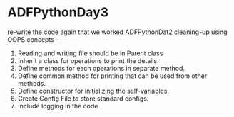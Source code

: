 # ADFPythonDay3

re-write the code again that we worked ADFPythonDat2 cleaning-up using OOPS concepts –
1.	Reading and writing file should be in Parent class
2.	Inherit a class for operations to print the details.
3.	Define methods for each operations in separate method.
4.	Define common method for printing that can be used from other methods.
5.	Define constructor for initializing the self-variables.
6.	Create Config File to store standard configs.
7.	Include logging in the code
